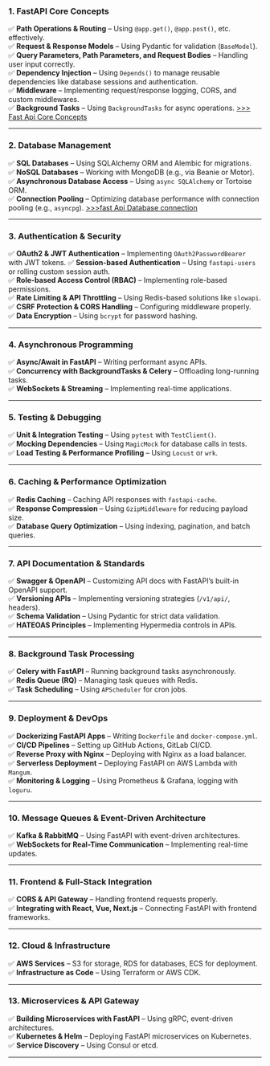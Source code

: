 ### **1. FastAPI Core Concepts** 

✅ **Path Operations & Routing** – Using `@app.get()`, `@app.post()`, etc. effectively.  
✅ **Request & Response Models** – Using Pydantic for validation (`BaseModel`).  
✅ **Query Parameters, Path Parameters, and Request Bodies** – Handling user input correctly.  
✅ **Dependency Injection** – Using `Depends()` to manage reusable dependencies like database sessions and authentication.  
✅ **Middleware** – Implementing request/response logging, CORS, and custom middlewares.  
✅ **Background Tasks** – Using `BackgroundTasks` for async operations.
[>>> Fast Api Core Concepts](FastAPICore.md)

---

### **2. Database Management**

✅ **SQL Databases** – Using SQLAlchemy ORM and Alembic for migrations.  
✅ **NoSQL Databases** – Working with MongoDB (e.g., via Beanie or Motor).  
✅ **Asynchronous Database Access** – Using `async SQLAlchemy` or Tortoise ORM.  
✅ **Connection Pooling** – Optimizing database performance with connection pooling (e.g., `asyncpg`).
[>>>fast Api Database connection](FastAPIDatabase.md)

---

### **3. Authentication & Security**

✅ **OAuth2 & JWT Authentication** – Implementing `OAuth2PasswordBearer` with JWT tokens. 
✅ **Session-based Authentication** – Using `fastapi-users` or rolling custom session auth.  
✅ **Role-based Access Control (RBAC)** – Implementing role-based permissions.  
✅ **Rate Limiting & API Throttling** – Using Redis-based solutions like `slowapi`.  
✅ **CSRF Protection & CORS Handling** – Configuring middleware properly.  
✅ **Data Encryption** – Using `bcrypt` for password hashing.

---

### **4. Asynchronous Programming**

✅ **Async/Await in FastAPI** – Writing performant async APIs.  
✅ **Concurrency with BackgroundTasks & Celery** – Offloading long-running tasks.  
✅ **WebSockets & Streaming** – Implementing real-time applications.

---

### **5. Testing & Debugging**

✅ **Unit & Integration Testing** – Using `pytest` with `TestClient()`.  
✅ **Mocking Dependencies** – Using `MagicMock` for database calls in tests.  
✅ **Load Testing & Performance Profiling** – Using `Locust` or `wrk`.

---

### **6. Caching & Performance Optimization**

✅ **Redis Caching** – Caching API responses with `fastapi-cache`.  
✅ **Response Compression** – Using `GzipMiddleware` for reducing payload size.  
✅ **Database Query Optimization** – Using indexing, pagination, and batch queries.

---

### **7. API Documentation & Standards**

✅ **Swagger & OpenAPI** – Customizing API docs with FastAPI’s built-in OpenAPI support.  
✅ **Versioning APIs** – Implementing versioning strategies (`/v1/api/`, headers).  
✅ **Schema Validation** – Using Pydantic for strict data validation.  
✅ **HATEOAS Principles** – Implementing Hypermedia controls in APIs.

---

### **8. Background Task Processing**

✅ **Celery with FastAPI** – Running background tasks asynchronously.  
✅ **Redis Queue (RQ)** – Managing task queues with Redis.  
✅ **Task Scheduling** – Using `APScheduler` for cron jobs.

---

### **9. Deployment & DevOps**

✅ **Dockerizing FastAPI Apps** – Writing `Dockerfile` and `docker-compose.yml`.  
✅ **CI/CD Pipelines** – Setting up GitHub Actions, GitLab CI/CD.  
✅ **Reverse Proxy with Nginx** – Deploying with Nginx as a load balancer.  
✅ **Serverless Deployment** – Deploying FastAPI on AWS Lambda with `Mangum`.  
✅ **Monitoring & Logging** – Using Prometheus & Grafana, logging with `loguru`.

---

### **10. Message Queues & Event-Driven Architecture**

✅ **Kafka & RabbitMQ** – Using FastAPI with event-driven architectures.  
✅ **WebSockets for Real-Time Communication** – Implementing real-time updates.

---

### **11. Frontend & Full-Stack Integration**

✅ **CORS & API Gateway** – Handling frontend requests properly.  
✅ **Integrating with React, Vue, Next.js** – Connecting FastAPI with frontend frameworks.

---

### **12. Cloud & Infrastructure**

✅ **AWS Services** – S3 for storage, RDS for databases, ECS for deployment.  
✅ **Infrastructure as Code** – Using Terraform or AWS CDK.

---

### **13. Microservices & API Gateway**

✅ **Building Microservices with FastAPI** – Using gRPC, event-driven architectures.  
✅ **Kubernetes & Helm** – Deploying FastAPI microservices on Kubernetes.  
✅ **Service Discovery** – Using Consul or etcd.

---